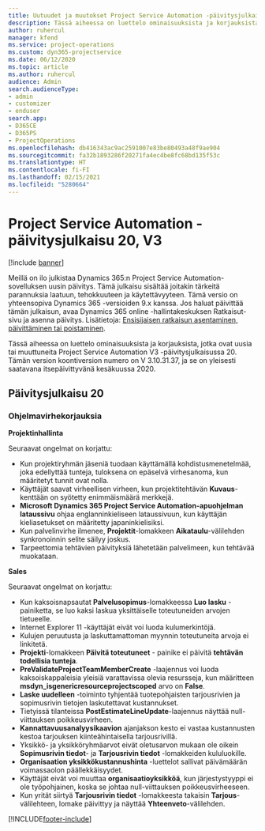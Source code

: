 ```yaml
---
title: Uutuudet ja muutokset Project Service Automation -päivitysjulkaisussa 20, V3
description: Tässä aiheessa on luettelo ominaisuuksista ja korjauksista, jotka ovat käytettävissä Project Service Automation -päivitysjulkaisussa 20, V3.
author: ruhercul
manager: kfend
ms.service: project-operations
ms.custom: dyn365-projectservice
ms.date: 06/12/2020
ms.topic: article
ms.author: ruhercul
audience: Admin
search.audienceType:
- admin
- customizer
- enduser
search.app:
- D365CE
- D365PS
- ProjectOperations
ms.openlocfilehash: db416343ac9ac2591007e83be80493a48f9ae904
ms.sourcegitcommit: fa32b1893286f20271fa4ec4be8fc68bd135f53c
ms.translationtype: HT
ms.contentlocale: fi-FI
ms.lasthandoff: 02/15/2021
ms.locfileid: "5280664"
---
```

# <a name="project-service-automation-update-release-20-v3"></a>Project Service Automation -päivitysjulkaisu 20, V3

[!include [banner](../includes/psa-now-project-operations.md)]

Meillä on ilo julkistaa Dynamics 365:n Project Service Automation-sovelluksen uusin päivitys. Tämä julkaisu sisältää joitakin tärkeitä parannuksia laatuun, tehokkuuteen ja käytettävyyteen. Tämä versio on yhteensopiva Dynamics 365 -versioiden 9.x kanssa. Jos haluat päivittää tämän julkaisun, avaa Dynamics 365 online -hallintakeskuksen Ratkaisut-sivu ja asenna päivitys. Lisätietoja: [Ensisijaisen ratkaisun asentaminen, päivittäminen tai poistaminen](https://docs.microsoft.com/power-platform/admin/install-remove-preferred-solution).

Tässä aiheessa on luettelo ominaisuuksista ja korjauksista, jotka ovat uusia tai muuttuneita Project Service Automation V3 -päivitysjulkaisussa 20. Tämän version koontiversion numero on V 3.10.31.37, ja se on yleisesti saatavana itsepäivittyvänä kesäkuussa 2020.

## <a name="update-release-20"></a>Päivitysjulkaisu 20

### <a name="bug-fixes"></a>Ohjelmavirhekorjauksia

**Projektinhallinta**

Seuraavat ongelmat on korjattu:

- Kun projektiryhmän jäseniä tuodaan käyttämällä kohdistusmenetelmää, joka edellyttää tunteja, tuloksena on epäselvä virhesanoma, kun määritetyt tunnit ovat nolla.
- Käyttäjät saavat virheellisen virheen, kun projektitehtävän **Kuvaus**-kenttään on syötetty enimmäismäärä merkkejä.
- **Microsoft Dynamics 365 Project Service Automation-apuohjelman lataussivu** ohjaa englanninkieliseen lataussivuun, kun käyttäjän kieliasetukset on määritetty japaninkielisiksi.
- Kun palvelinvirhe ilmenee, **Projektit**-lomakkeen **Aikataulu**-välilehden synkronoinnin selite säilyy joskus.
- Tarpeettomia tehtävien päivityksiä lähetetään palvelimeen, kun tehtävää muokataan.

**Sales**

Seuraavat ongelmat on korjattu:

- Kun kaksoisnapsautat **Palvelusopimus**-lomakkeessa **Luo lasku** -painiketta, se luo kaksi laskua yksittäiselle toteutuneiden arvojen tietueelle.
- Internet Explorer 11 -käyttäjät eivät voi luoda kulumerkintöjä.
- Kulujen peruutusta ja laskuttamattoman myynnin toteutuneita arvoja ei linkitetä.
- **Projekti**-lomakkeen **Päivitä toteutuneet** - painike ei päivitä **tehtävän todellisia tunteja**.
- **PreValidateProjectTeamMemberCreate** -laajennus voi luoda kaksoiskappaleisia yleisiä varattavissa olevia resursseja, kun määritteen **msdyn_isgenericresourceprojectscoped** arvo on **False**.
- **Laske uudelleen** -toiminto tyhjentää tuotepohjaisten tarjousrivien ja sopimusrivin tietojen laskutettavat kustannukset.
- Tietyissä tilanteissa **PostEstimateLineUpdate**-laajennus näyttää null-viittauksen poikkeusvirheen.
- **Kannattavuusanalyysikaavion** ajanjakson kesto ei vastaa kustannusten kestoa tarjouksen kiinteähintaisella tarjousrivillä.
- Yksikkö- ja yksikköryhmäarvot eivät oletusarvon mukaan ole oikein **Sopimusrivin tiedot**- ja **Tarjousrivin tiedot** -lomakkeiden kululuokille.
- **Organisaation yksikkökustannushinta** -luettelot sallivat päivämäärän voimassaolon päällekkäisyydet.
- Käyttäjät eivät voi muuttaa **organisaatioyksikköä**, kun järjestystyyppi ei ole työpohjainen, koska se johtaa null-viittauksen poikkeusvirheeseen.
- Kun yrität siirtyä **Tarjousrivin tiedot** -lomakkeesta takaisin **Tarjous**-välilehteen, lomake päivittyy ja näyttää **Yhteenveto**-välilehden.


[!INCLUDE[footer-include](../includes/footer-banner.md)]